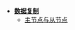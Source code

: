 * [**数据复制**](distributed-data/partitioning/main.md)    
  * [主节点与从节点](distributed-data/partitioning/master-slave.md)    

